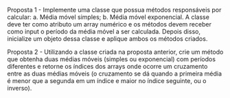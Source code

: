 Proposta 1 - Implemente uma classe que possua métodos responsáveis por calcular: 
a. Média móvel simples; 
b. Média móvel exponencial. 
A classe deve ter como atributo um array numérico e os métodos devem receber 
como input o período da média móvel a ser calculada. Depois disso, inicialize 
um objeto dessa classe e aplique ambos os métodos criados. 

Proposta 2 - Utilizando a classe criada na proposta anterior, crie um método que 
obtenha duas médias móveis (simples ou exponencial) com períodos diferentes e 
retorne os índices dos arrays onde ocorre um cruzamento entre as duas médias 
móveis (o cruzamento se dá quando a primeira média é menor que a segunda em um 
índice e maior no índice seguinte, ou o inverso).
